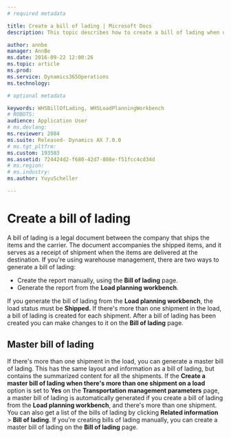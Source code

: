 ```yaml
---
# required metadata

title: Create a bill of lading | Microsoft Docs
description: This topic describes how to create a bill of lading when using warehouse management processes. 

author: annbe
manager: AnnBe
ms.date: 2016-09-22 12:00:26
ms.topic: article
ms.prod: 
ms.service: Dynamics365Operations
ms.technology: 

# optional metadata

keywords: WHSBillOfLading, WHSLoadPlanningWorkbench
# ROBOTS: 
audience: Application User
# ms.devlang: 
ms.reviewer: 2084
ms.suite: Released- Dynamics AX 7.0.0
# ms.tgt_pltfrm: 
ms.custom: 193583
ms.assetid: 724424d2-f680-42d7-808e-f51fcc4cd34d
# ms.region: 
# ms.industry: 
ms.author: YuyuScheller

---
```


# Create a bill of lading

A bill of lading is a legal document between the company that ships the items and the carrier. The document accompanies the shipped items, and it serves as a receipt of shipment when the items are delivered at the destination. If you're using warehouse management, there are two ways to generate a bill of lading:

-   Create the report manually, using the **Bill of lading** page.
-   Generate the report from the **Load planning workbench**.

If you generate the bill of lading from the **Load planning workbench**, the load status must be **Shipped.** If there's more than one shipment in the load, a bill of lading is created for each shipment. After a bill of lading has been created you can make changes to it on the **Bill of lading** page.

## Master bill of lading
If there's more than one shipment in the load, you can generate a master bill of lading. This has the same layout and information as a bill of lading, but contains the summarized content for all the shipments. If the **Create a master bill of lading when there's more than one shipment on a load** option is set to **Yes** on the **Transportation management parameters** page, a master bill of lading is automatically generated if you create a bill of lading from the **Load planning workbench**, and there's more than one shipment. You can also get a list of the bills of lading by clicking **Related information** &gt; **Bill of lading**. If you're creating bills of lading manually, you can create a master bill of lading on the **Bill of lading** page.


